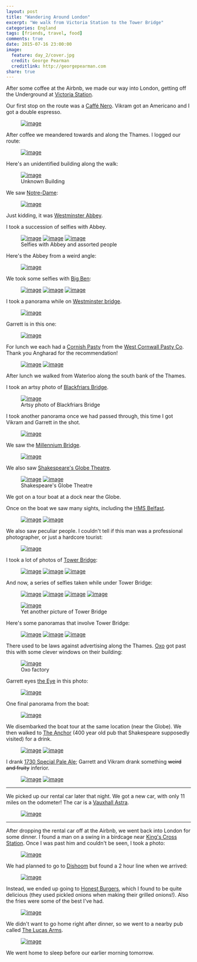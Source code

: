 ```yaml
---
layout: post
title: "Wandering Around London"
excerpt: "We walk from Victoria Station to the Tower Bridge"
categories: England
tags: [friends, travel, food]
comments: true
date: 2015-07-16 23:00:00
image:
  feature: day_2/cover.jpg
  credit: George Pearman
  creditlink: http://georgepearman.com
share: true
---
```


After some coffee at the Airbnb, we made our way into London, getting off the
Underground at [Victoria Station](https://en.wikipedia.org/wiki/London_Victoria_station).

Our first stop on the route was a [Caffé
Nero](http://www.caffenero.co.uk/default.aspx).  Vikram got an Americano and
I got a double espresso.

<figure class="full">
	<a href="{{site.url}}/images/day_2/2.jpg" title="Caffé Nero"><img src="{{site.url}}/images/day_2/2.jpg" alt="image"></a>
</figure>

After coffee we meandered towards and along the Thames.  I logged our route:

<figure class="full">
	<a href="{{site.url}}/images/day_2/route.png" title="Our Route"><img src="{{site.url}}/images/day_2/route.png" alt="image"></a>
</figure>

Here's an unidentified building along the walk:

<figure class="full">
	<a href="{{site.url}}/images/day_2/1.jpg" title=""><img src="{{site.url}}/images/day_2/1.jpg" alt="image"></a>
    <figcaption>Unknown Building</figcaption>
</figure>

We saw [Notre-Dame](https://en.wikipedia.org/wiki/Notre_Dame_de_Paris):

<figure class="full">
	<a href="{{site.url}}/images/day_2/5.jpg" title="Westminster Abbey"><img src="{{site.url}}/images/day_2/5.jpg" alt="image"></a>
</figure>

Just kidding, it was [Westminster Abbey](http://www.westminster-abbey.org).

I took a succession of selfies with Abbey.

<figure class="third">
	<a href="{{site.url}}/images/day_2/6.jpg" title="George and Abbey"><img src="{{site.url}}/images/day_2/6.jpg" alt="image"></a>
	<a href="{{site.url}}/images/day_2/7.jpg" title="George, Vikram, and Abbey"><img src="{{site.url}}/images/day_2/7.jpg" alt="image"></a>
	<a href="{{site.url}}/images/day_2/8.jpg" title="George, Vikram, Garrett, and Abbey"><img src="{{site.url}}/images/day_2/8.jpg" alt="image"></a>
    <figcaption>Selfies with Abbey and assorted people</figcaption>
</figure>

Here's the Abbey from a weird angle:

<figure class="full">
	<a href="{{site.url}}/images/day_2/24.jpg" title="Westminster Abbey"><img src="{{site.url}}/images/day_2/24.jpg" alt="image"></a>
</figure>

We took some selfies with [Big Ben](https://en.wikipedia.org/wiki/Big_Ben):

<figure class="third">
	<a href="{{site.url}}/images/day_2/19.jpg" title="Selfie with Big Ben"><img src="{{site.url}}/images/day_2/19.jpg" alt="image"></a>
	<a href="{{site.url}}/images/day_2/23.jpg" title="Selfie with Big Ben"><img src="{{site.url}}/images/day_2/23.jpg" alt="image"></a>
	<a href="{{site.url}}/images/day_2/27.jpg" title="Selfie with Big Ben"><img src="{{site.url}}/images/day_2/27.jpg" alt="image"></a>
</figure>

I took a panorama while on [Westminster bridge](https://en.wikipedia.org/wiki/Westminster_Bridge).

<figure class="full">
	<a href="{{site.url}}/images/day_2/25.jpg" title="Bridge Panorama"><img src="{{site.url}}/images/day_2/25.jpg" alt="image"></a>
</figure>

Garrett is in this one:

<figure class="full">
	<a href="{{site.url}}/images/day_2/28.jpg" title="Garrett on a bridge"><img src="{{site.url}}/images/day_2/28.jpg" alt="image"></a>
</figure>

For lunch we each had a [Cornish Pasty](https://en.wikipedia.org/wiki/Pasty) from the [West Cornwall Pasty Co](http://westcornwallpasty.co.uk).
Thank you Angharad for the recommendation!

<figure class="half">
	<a href="{{site.url}}/images/day_2/29.jpg" title="Cornish Pasty"><img src="{{site.url}}/images/day_2/29.jpg" alt="image"></a>
	<a href="{{site.url}}/images/day_2/31.jpg" title="Cornish Pasty"><img src="{{site.url}}/images/day_2/31.jpg" alt="image"></a>
</figure>

After lunch we walked from Waterloo along the south bank of the Thames. 

I took an artsy photo of [Blackfriars Bridge](https://en.wikipedia.org/wiki/Blackfriars_Bridge).

<figure class="full">
	<a href="{{site.url}}/images/day_2/32.jpg" title="Blackfriars Bridge"><img src="{{site.url}}/images/day_2/32.jpg" alt="image"></a>
    <figcaption>Artsy photo of Blackfriars Bridge</figcaption>
</figure>

I took another panorama once we had passed through, this time I got Vikram and
Garrett in the shot.

<figure class="full">
	<a href="{{site.url}}/images/day_2/33.jpg" title="Blackfriars Bridge"><img src="{{site.url}}/images/day_2/33.jpg" alt="image"></a>
</figure>

We saw the [Millennium Bridge](https://en.wikipedia.org/wiki/Millennium_Bridge,_London).

<figure class="full">
	<a href="{{site.url}}/images/day_2/36.jpg" title="Millennium Bridge"><img src="{{site.url}}/images/day_2/36.jpg" alt="image"></a>
</figure>

We also saw [Shakespeare's Globe Theatre](http://www.shakespearesglobe.com).

<figure class="half">
	<a href="{{site.url}}/images/day_2/39.jpg" title="The Globe"><img src="{{site.url}}/images/day_2/39.jpg" alt="image"></a>
	<a href="{{site.url}}/images/day_2/38.jpg" title="The Globe"><img src="{{site.url}}/images/day_2/38.jpg" alt="image"></a>
    <figcaption>Shakespeare's Globe Theatre</figcaption>
</figure>

We got on a tour boat at a dock near the Globe.

Once on the boat we saw many sights, including the [HMS Belfast](https://en.wikipedia.org/wiki/HMS_Belfast_(C35)).

<figure class="half">
	<a href="{{site.url}}/images/day_2/44.jpg" title="HMS Belfast"><img src="{{site.url}}/images/day_2/44.jpg" alt="image"></a>
	<a href="{{site.url}}/images/day_2/45.jpg" title="George and the HMS Belfast"><img src="{{site.url}}/images/day_2/45.jpg" alt="image"></a>
</figure>

We also saw peculiar people. I couldn't tell if this man was a professional photographer, or just a hardcore
tourist:

<figure class="full">
	<a href="{{site.url}}/images/day_2/42.jpg" title="Hardcore Tourist"><img src="{{site.url}}/images/day_2/42.jpg" alt="image"></a>
</figure>

I took a lot of photos of [Tower Bridge](http://www.towerbridge.org.uk):

<figure class="third">
	<a href="{{site.url}}/images/day_2/47.jpg" title="Tower Bridge"><img src="{{site.url}}/images/day_2/47.jpg" alt="image"></a>
	<a href="{{site.url}}/images/day_2/48.jpg" title="Selfie with Tower Bridge"><img src="{{site.url}}/images/day_2/48.jpg" alt="image"></a>
	<a href="{{site.url}}/images/day_2/49.jpg" title="Tower Bridge"><img src="{{site.url}}/images/day_2/49.jpg" alt="image"></a>
</figure>

And now, a series of selfies taken while under Tower Bridge:

<figure class="half">
	<a href="{{site.url}}/images/day_2/50.jpg" title="Selfie taken under Tower Bridge"><img src="{{site.url}}/images/day_2/50.jpg" alt="image"></a>
	<a href="{{site.url}}/images/day_2/51.jpg" title="Selfie taken under Tower Bridge"><img src="{{site.url}}/images/day_2/51.jpg" alt="image"></a>
	<a href="{{site.url}}/images/day_2/52.jpg" title="Selfie taken under Tower Bridge"><img src="{{site.url}}/images/day_2/52.jpg" alt="image"></a>
	<a href="{{site.url}}/images/day_2/53.jpg" title="Selfie taken under Tower Bridge"><img src="{{site.url}}/images/day_2/53.jpg" alt="image"></a>
</figure>

<figure class="full">
	<a href="{{site.url}}/images/day_2/58.jpg" title="Tower Bridge"><img src="{{site.url}}/images/day_2/58.jpg" alt="image"></a>
    <figcaption>Yet another picture of Tower Bridge</figcaption>
</figure>

Here's some panoramas that involve Tower Bridge:

<figure class="full">
	<a href="{{site.url}}/images/day_2/55.jpg" title="Tower Bridge"><img src="{{site.url}}/images/day_2/55.jpg" alt="image"></a>
	<a href="{{site.url}}/images/day_2/56.jpg" title="Tower Bridge"><img src="{{site.url}}/images/day_2/56.jpg" alt="image"></a>
	<a href="{{site.url}}/images/day_2/57.jpg" title="Tower Bridge"><img src="{{site.url}}/images/day_2/57.jpg" alt="image"></a>
</figure>

There used to be laws against advertising along the Thames. [Oxo](http://www.oxo.co.uk) got past
this with some clever windows on their building:

<figure class="full">
	<a href="{{site.url}}/images/day_2/63.jpg" title="Oxo factory"><img src="{{site.url}}/images/day_2/63.jpg" alt="image"></a>
    <figcaption>Oxo factory</figcaption>
</figure>

Garrett eyes [the Eye](https://www.londoneye.com) in this photo:

<figure class="full">
	<a href="{{site.url}}/images/day_2/62.jpg" title="Garrett eyes the Eye"><img src="{{site.url}}/images/day_2/62.jpg" alt="image"></a>
</figure>

One final panorama from the boat:

<figure class="full">
	<a href="{{site.url}}/images/day_2/61.jpg" title="London Eye Panorama"><img src="{{site.url}}/images/day_2/61.jpg" alt="image"></a>
</figure>

We disembarked the boat tour at the same location (near the Globe).  We then walked to [The Anchor](http://www.taylor-walker.co.uk/pub/anchor-bankside-southwark/p0977/) (400 year old pub that Shakespeare supposedly visited) for a drink.  

<figure class="half">
	<a href="{{site.url}}/images/day_2/67.jpg" title="The Anchor"><img src="{{site.url}}/images/day_2/65.jpg" alt="image"></a>
	<a href="{{site.url}}/images/day_2/68.jpg" title="George, Vikram, and The Anchor"><img src="{{site.url}}/images/day_2/66.jpg" alt="image"></a>
</figure>

I drank [1730 Special Pale Ale](http://www.taylor-walker.co.uk/1730/); Garrett and Vikram drank something <s>weird
and fruity</s> inferior.

<figure class="half">
	<a href="{{site.url}}/images/day_2/67.jpg" title="Vikram and Garrett drink something weird"><img src="{{site.url}}/images/day_2/67.jpg" alt="image"></a>
	<a href="{{site.url}}/images/day_2/68.jpg" title="Vikram and Garrett drink something weird"><img src="{{site.url}}/images/day_2/68.jpg" alt="image"></a>
</figure>

---

We picked up our rental car later that night. We got a new car, with only 11 miles on the odometer!
The car is a [Vauxhall Astra](http://www.vauxhall.co.uk/vehicles/vauxhall-range/cars/new-astra/overview.html?&ppc=uk_Astra_Core+%5BE%5D_PPC_ENG_2012_08_Vauxhall_GB_Astra+-+Core+%5BE%5D__Exact).

<figure class="full">
	<a href="{{site.url}}/images/day_2/70.jpg" title="Rental car #1"><img src="{{site.url}}/images/day_2/70.jpg" alt="image"></a>
</figure>

---

After dropping the rental car off at the Airbnb, we went back into London for
some dinner. I found a man on a swing in a birdcage near [King's Cross
Station](https://en.wikipedia.org/wiki/London_King%27s_Cross_railway_station).
Once I was past him and couldn't be seen, I took a photo:

<figure class="full">
	<a href="{{site.url}}/images/day_2/71.jpg" title="Man on swing in a birdcage"><img src="{{site.url}}/images/day_2/71.jpg" alt="image"></a>
</figure>
 
We had planned to go to [Dishoom](http://www.dishoom.com) but found a 2 hour line when we arrived:

<figure class="full">
	<a href="{{site.url}}/images/day_2/72.jpg" title="Crazy Dishoom line"><img src="{{site.url}}/images/day_2/72.jpg" alt="image"></a>
</figure>

Instead, we ended up going to [Honest Burgers](http://www.honestburgers.co.uk), which I found to be quite
delicious (they used pickled onions when making their grilled onions!).  Also
the fries were some of the best I've had.

<figure class="full">
	<a href="{{site.url}}/images/day_2/73.jpg" title="Honest Burgers"><img src="{{site.url}}/images/day_2/73.jpg" alt="image"></a>
</figure>

We didn't want to go home right after dinner, so we went to a nearby pub called
[The Lucas Arms](http://gkpubs.co.uk/pubs-in-london/lucas-arms-pub/).

<figure class="full">
	<a href="{{site.url}}/images/day_2/75.jpg" title="The Lucas Arms"><img src="{{site.url}}/images/day_2/75.jpg" alt="image"></a>
</figure>

We went home to sleep before our earlier morning tomorrow.
